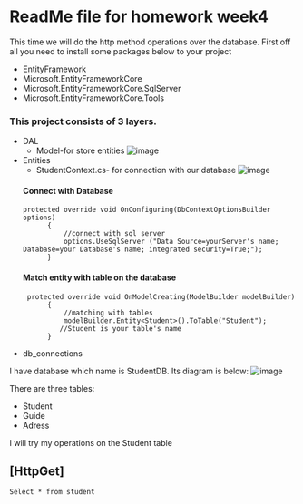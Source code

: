 # ReadMe file for homework week4
This time we will do the http method operations over the database.
First off all you need to install some packages below to your project
* EntityFramework
* Microsoft.EntityFrameworkCore
* Microsoft.EntityFrameworkCore.SqlServer
* Microsoft.EntityFrameworkCore.Tools
### This project consists of 3 layers.
* DAL
  * Model-for store entities
  ![image](https://user-images.githubusercontent.com/60337657/149985236-74894bb1-6395-4e8f-b293-34ea599ab49c.png)
* Entities
  * StudentContext.cs- for connection with our database
  ![image](https://user-images.githubusercontent.com/60337657/149985682-c338067d-0b88-430f-be04-3a99944bc58a.png)
  #### Connect with Database
  ```
  protected override void OnConfiguring(DbContextOptionsBuilder options)
        {
            //connect with sql server
            options.UseSqlServer ("Data Source=yourServer's name; Database=your Database's name; integrated security=True;");
        }
  ```
  #### Match entity with table on the database
  ```
   protected override void OnModelCreating(ModelBuilder modelBuilder)
        {
            //matching with tables
            modelBuilder.Entity<Student>().ToTable("Student");
           //Student is your table's name
        }
   ```
* db_connections
 
I have database which name is StudentDB. Its diagram is below:
![image](https://user-images.githubusercontent.com/60337657/149983008-43e7d813-2035-42c4-8b04-4d174e1c51f9.png)

There are three tables:
* Student
* Guide
* Adress

I will try my operations on the Student table

## [HttpGet]
```
Select * from student
```
